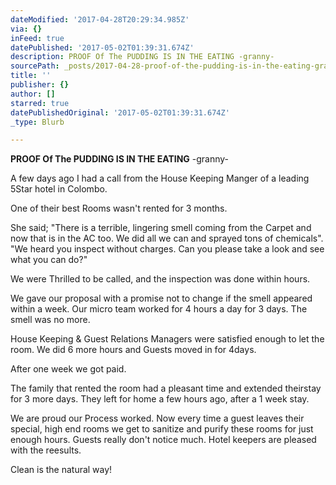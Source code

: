 ```yaml
---
dateModified: '2017-04-28T20:29:34.985Z'
via: {}
inFeed: true
datePublished: '2017-05-02T01:39:31.674Z'
description: PROOF Of The PUDDING IS IN THE EATING -granny-
sourcePath: _posts/2017-04-28-proof-of-the-pudding-is-in-the-eating-gran-.md
title: ''
publisher: {}
author: []
starred: true
datePublishedOriginal: '2017-05-02T01:39:31.674Z'
_type: Blurb

---
```

**PROOF Of The PUDDING IS IN THE EATING** -granny-

A few days ago I had a call from the House Keeping Manger of a leading 5Star hotel in Colombo.

One of their best Rooms wasn't rented for 3 months. 

She said; "There is a terrible, lingering smell coming from the Carpet and now that is in the AC too. We did all we can and sprayed tons of chemicals". "We heard you inspect without charges. Can you please take a look and see what you can do?"

We were Thrilled to be called, and the inspection was done within hours.

We gave our proposal with a promise not to change if the smell appeared within a week. Our micro team worked for 4 hours a day for 3 days. The smell was no more. 

House Keeping & Guest Relations Managers were satisfied enough to let the room. We did 6 more hours and Guests moved in for 4days.

After one week we got paid. 

The family that rented the room had a pleasant time and extended theirstay for 3 more days. They left for home a few hours ago, after a 1 week stay.

We are proud our Process worked. Now every time a guest leaves their special, high end rooms we get to sanitize and purify these rooms for just enough hours. Guests really don't notice much. Hotel keepers are pleased with the reesults. 

Clean is the natural way!